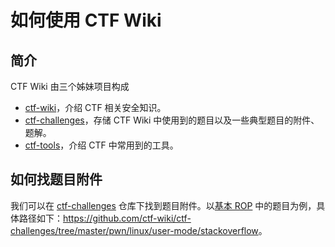 # 如何使用 CTF Wiki

## 简介

CTF Wiki 由三个姊妹项目构成

- [ctf-wiki](https://github.com/ctf-wiki/ctf-wiki)，介绍 CTF 相关安全知识。
- [ctf-challenges](https://github.com/ctf-wiki/ctf-challenges)，存储 CTF Wiki 中使用到的题目以及一些典型题目的附件、题解。
- [ctf-tools](https://github.com/ctf-wiki/ctf-tools)，介绍 CTF 中常用到的工具。

## 如何找题目附件

我们可以在 [ctf-challenges](https://github.com/ctf-wiki/ctf-challenges) 仓库下找到题目附件。以[基本 ROP](https://ctf-wiki.org/pwn/linux/user-mode/stackoverflow/x86/basic-rop/) 中的题目为例，具体路径如下：<https://github.com/ctf-wiki/ctf-challenges/tree/master/pwn/linux/user-mode/stackoverflow>。
